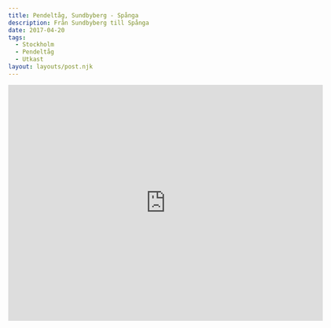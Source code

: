 ```yaml
---
title: Pendeltåg, Sundbyberg - Spånga
description: Från Sundbyberg till Spånga
date: 2017-04-20
tags:
  - Stockholm
  - Pendeltåg
  - Utkast
layout: layouts/post.njk
---
```


<iframe src="https://www.google.com/maps/d/embed?mid=1cNgLHh1a1ajUGEMy9ZvFSqXHDK9lr0Wz" width="640" height="480" frameborder="0"></iframe>